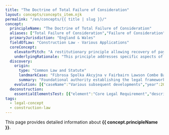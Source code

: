 ```yaml
---
title: "The Doctrine of Total Failure of Consideration"
layout: concepts/concepts_item.njk
permalink: "/en/concepts/{{ title | slug }}/"
concept:
  principleName: "The Doctrine of Total Failure of Consideration"
  aliases: ["Total Failure of Consideration","Failure of Consideration","Restitution","Unjust Enrichment"]
  primaryJurisdiction: "England & Wales"
  fieldOfLaw: "Construction Law - Various Applications"
  coreConcept:
    elevatorPitch: "A restitutionary principle allowing recovery of payments where the consideration has totally failed, returning parties to their pre-contractual position."
    underlyingRationale: "This principle addresses specific aspects of construction law relationships and liabilities, providing structured legal framework for the doctrine of total failure of consideration issues."
  discovery:
    origin:
      type: "Common Law and Statute"
      landmarkCase: "Fibrosa Spolka Akcyjna v Fairbairn Lawson Combe Barbour Ltd [1943] AC 32"
      summary: "Foundational authority establishing the legal framework for the doctrine of total failure of consideration in construction and commercial law contexts."
    evolution: [{"caseName":"Various subsequent developments","year":2000,"contribution":"Continued judicial and legislative refinement of the principle's application and scope in modern construction law."}]
  deconstruction:
    essentialElementsTest: [{"element":"Core Legal Requirement","description":"The fundamental requirement that must be established to successfully apply the doctrine of total failure of consideration in construction law contexts."},{"element":"Factual Foundation","description":"The specific factual circumstances that must exist to trigger application of this legal principle."},{"element":"Legal Consequence Test","description":"The test for determining when the principle's legal consequences should apply to the particular circumstances."}]
tags: 
  - legal-concept
  - construction-law
---
```


This page provides detailed information about **{{ concept.principleName }}**.
